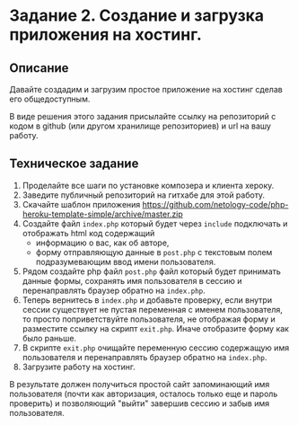 # Задание 2.  Создание и загрузка приложения на хостинг.  

## Описание

Давайте создадим и загрузим простое приложение на хостинг сделав его общедоступным.   

В виде решения этого задания присылайте ссылку на репозиторий с кодом в github 
(или другом хранилище репозиториев) и url на вашу работу. 

## Техническое задание
1. Проделайте все шаги по установке композера и клиента хероку. 
1. Заведите публичный репозиторий на гитхабе для этой работу.
1. Скачайте шаблон приложения https://github.com/netology-code/php-heroku-template-simple/archive/master.zip 
1. Создайте файл `index.php` который будет через `include` подключать и отображать html код содержащий
    * информацию о вас, как об авторе, 
    * форму отправляющую данные в `post.php` с текстовым полем подразумевающим ввод имени пользователя. 
1. Рядом создайте php файл `post.php` файл который будет принимать данные формы, 
   сохранять имя пользователя в сессию и перенаправлять браузер обратно на `index.php`.
1. Теперь вернитесь в `index.php` и добавьте проверку, если внутри сессии существует
  не пустая переменная с именем пользователя, то просто поприветствуйте пользователя, 
  не отображая форму и разместите ссылку на скрипт `exit.php`. 
  Иначе отобразите форму как было раньше.
1. В скрипте `exit.php` очищайте переменную сессию содержащую имя пользователя 
   и перенаправлять браузер обратно на `index.php`.
1. Загрузите работу на хостинг. 

В результате должен получиться простой сайт запоминающий имя пользователя (почти как авторизация, 
осталось только еще и пароль проверить) и позволяющий "выйти" завершив сессию и забыв имя пользователя. 

